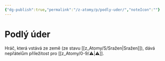 ```yaml
---
{"dg-publish":true,"permalink":"/z-atomy/p/podly-uder/","noteIcon":""}
---
```


# Podlý úder  
Hráč, která vstává ze země (ze stavu [[z_Atomy/S/Sražen\|Sražen]]), dává nepřátelům příležitost pro [[z_Atomy/0-9/⚠️\|⚠️]].